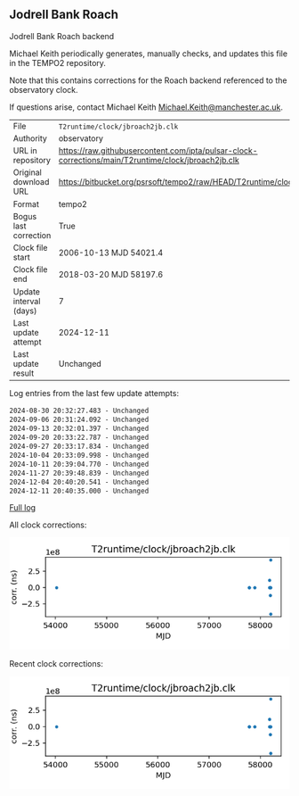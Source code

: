 
## Jodrell Bank Roach

Jodrell Bank Roach backend

Michael Keith periodically generates, manually checks, and updates
this file in the TEMPO2 repository.

Note that this contains corrections for the Roach backend referenced
to the observatory clock.

If questions arise, contact Michael Keith
<Michael.Keith@manchester.ac.uk>.

|     |     |
|:--- |:--- |
| File | `T2runtime/clock/jbroach2jb.clk` |
| Authority | observatory |
| URL in repository | <https://raw.githubusercontent.com/ipta/pulsar-clock-corrections/main/T2runtime/clock/jbroach2jb.clk> |
| Original download URL | <https://bitbucket.org/psrsoft/tempo2/raw/HEAD/T2runtime/clock/jbroach2jb.clk> |
| Format | tempo2 |
| Bogus last correction | True |
| Clock file start | 2006-10-13 MJD 54021.4 |
| Clock file end | 2018-03-20 MJD 58197.6 |
| Update interval (days) | 7 |
| Last update attempt | 2024-12-11 |
| Last update result | Unchanged |

Log entries from the last few update attempts:
```
2024-08-30 20:32:27.483 - Unchanged
2024-09-06 20:31:24.092 - Unchanged
2024-09-13 20:32:01.397 - Unchanged
2024-09-20 20:33:22.787 - Unchanged
2024-09-27 20:33:17.834 - Unchanged
2024-10-04 20:33:09.998 - Unchanged
2024-10-11 20:39:04.770 - Unchanged
2024-11-27 20:39:48.839 - Unchanged
2024-12-04 20:40:20.541 - Unchanged
2024-12-11 20:40:35.000 - Unchanged
```
[Full log](https://raw.githubusercontent.com/ipta/pulsar-clock-corrections/main/log/T2runtime/clock/jbroach2jb.clk.log)


All clock corrections:

![plot of all clock corrections](jbroach2jb.clk.png "All corrections")

Recent clock corrections:

![plot of recent clock corrections](jbroach2jb.clk.short.png "Recent corrections")

